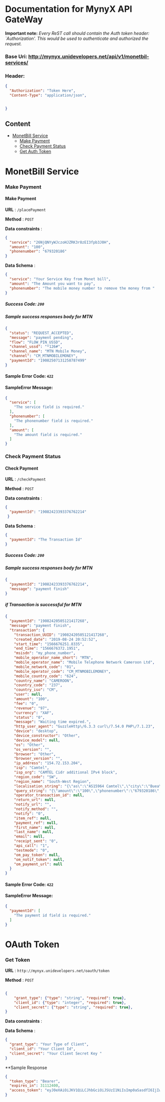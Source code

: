 # Documentation for MynyX API GateWay 

**Important note:** *Every ReST call should contain the Auth token header: `Authorization'.
This would be used to authenticate and authorized the request.*
### Base Uri: http://mynyx.unidevelopers.net/api/v1/monetbil-services/
### Header:
```json
{
  "Authorization": "Token Here",
  "Content-Type": "application/json",


}
```
## Content
- [MonetBill Service](#monetbil)
    - [Make Payment](#placePayment)
    - [Check Payment Status](#checkPayment) 
    - [Get Auth Token](#oauthToken)
    


# <a name="monetbil"></a>MonetBill Service

### Make Payment

#### <a name="placePayment"></a>Make Payment

**URL** : `/placePayment`

**Method** : `POST`

**Data constraints** : 
```json
{
  "service": "26NjQNYyWJczoHJZRK3r8zEI3fpb3J0H",
  "amount": "100",
  "phonenumber": "679320186"
}

```
**Data Schema** :
```json
{
  "service": "Your Service Key from Monet bill",  
  "amount": "The Amount you want to pay",
  "phonenumber": "The mobile money number to remove the money from "
}
```


##### Success Code: `200`
##### Sample success responses body for MTN


```json
{
  "status": "REQUEST_ACCEPTED",
  "message": "payment pending",
  "flow": "FLOW_PIN_USSD",
  "channel_ussd": "*126#",
  "channel_name": "MTN Mobile Money",
  "channel": "CM_MTNMOBILEMONEY",
  "paymentId": "19082507131258787499"
}
```

#### Sample Error Code: `422`
#### SampleError Message: 
```json
{
  "service": [
    "The service field is required."
  ],
  "phonenumber": [
    "The phonenumber field is required."
  ],
  "amount": [
    "The amount field is required."
  ]
}
```


### Check Payment Status

#### <a name="checkPayment"></a>Check Payment

**URL** : `/checkPayment`

**Method** : `POST`

**Data constraints** : 
```json
{
  "paymentId": "19082423393376762214"
 }

```
**Data Schema** :
```json
{
  "paymentId": "The Transaction Id"
}
```


##### Success Code: `200`
##### Sample success responses body for MTN


```json
{
  "paymentId": "19082423393376762214",
  "message": "payment finish"
}
```

##### if Transaction is successful for MTN
```json
{
  "paymentId": "19082420505121417268",
  "message": "payment finish",
  "transaction": {
    "transaction_UUID": "19082420505121417268",
    "created_date": "2019-08-24 20:52:52",
    "start_time": "1566676251.8335",
    "end_time": "1566676372.1951",
    "msisdn": "my_phone_number",
    "mobile_operator_name_short": "MTN",
    "mobile_operator_name": "Mobile Telephone Network Cameroon Ltd",
    "mobile_network_code": "01",
    "mobile_operator_code": "CM_MTNMOBILEMONEY",
    "mobile_country_code": "624",
    "country_name": "CAMEROON",
    "country_code": "237",
    "country_iso": "CM",
    "user": null,
    "amount": "100",
    "fee": "0",
    "revenue": "97",
    "currency": "XAF",
    "status": "0",
    "message": "Waiting time expired.",
    "http_user_agent": "GuzzleHttp\/6.3.3 curl\/7.54.0 PHP\/7.1.23",
    "device": "desktop",
    "device_constructor": "Other",
    "device_model": null,
    "os": "Other",
    "os_version": "",
    "browser": "Other",
    "browser_version": "",
    "ip_address": "154.72.153.204",
    "isp": "Camtel",
    "isp_org": "CAMTEL Cidr additional IPv4 block",
    "region_code": "SW",
    "region_name": "South-West Region",
    "localisation_string": "{\"as\":\"AS15964 Camtel\",\"city\":\"Buea\",\"country\":\"Cameroon\",\"countryCode\":\"CM\",\"isp\":\"Camtel\",\"lat\":4.1594,\"lon\":9.2367,\"org\":\"CAMTEL Cidr additional IPv4 block\",\"query\":\"154.72.153.204\",\"region\":\"SW\",\"regionName\":\"South-West Region\",\"status\":\"success\",\"timezone\":\"Africa\\\/Douala\",\"zip\":\"\"}",
    "query_string": "{\"amount\":\"100\",\"phonenumber\":\"679320186\",\"service\":\"26NjQNYyWJczoHJZRK3r8zEI3fpb3J0H\"}",
    "operator_transaction_id": null,
    "return_url": null,
    "notify_url": "",
    "notify_method": "",
    "notify": "0",
    "item_ref": null,
    "payment_ref": null,
    "first_name": null,
    "last_name": null,
    "email": null,
    "receipt_sent": "0",
    "api_call": "1",
    "testmode": "0",
    "om_pay_token": null,
    "om_notif_token": null,
    "om_payment_url": null
  }
}
```

#### Sample Error Code: `422`
#### SampleError Message: 
```json
{
  "paymentId": [
    "The payment id field is required."
  ]
}
```



# <a name="oauthToken"></a>OAuth Token 

### Get Token

**URL** : `http://mynyx.unidevelopers.net/oauth/token`

**Method** : `POST`

```json

{
    "grant_type": {"type": "string", "required": true},
    "client_id": {"type": "integer", "required": true},
    "client_secret": {"type": "string", "required": true},
}

```

**Data constraints** : 

**Data Schema** :
```json
{
  "grant_type": "Your Type of Client",  
  "client_id": "Your Client Id",
  "client_secret": "Your Client Secret Key "
}
```

**Sample Response
```json
{
  "token_type": "Bearer",
  "expires_in": 31112400,
  "access_token": "eyJ0eXAiOiJKV1QiLCJhbGciOiJSUzI1NiIsImp0aSasdfI6IjIwNjU1MTdjMTJiZmI4OWM3ZWIyMzkzYjkzMzVmMzFjNmI2MGRiY2VkZjA1M2MxMTNkMWEyMDY2ZDY4NjJhMWZkY2RjNjIxYjdmYjc0NzM4In0.eyJhdWQiOiIzIiwianRpIjoiMjA2NTUxN2MxMmJmYjg5YzdlYjIzOTNiOTMzNWYzMWM2YjYwZGJjZWRmMDUzYzExM2QxYTIwNjZkNjg2MmExZmRjZGM2MjFiN2ZiNzQasdf3MzgiLCJpYXQiOjE1NjY3MTExNDMsIIm5iZiI6MTU2NjcxMTE0MywiZXhwIjoxNTk4MzMzNTQzLCJzdWIiOiIiLCJzY29wZXMiOltdfQ.o2Zy7GZvrawBr9u-vl-1bxlSRZpswW0QEdWeyM03JTPqJpzq3F8ICfTEQgGwEZkcI8Qqw9X6lbhwVCOzJ3Fn88xjjIaHfYTEDvxeQ2-jDAk8qrAwAW3uOLtHSAGQobasdfhU0Ol5uS3sOq19bAbbuntj2YFcEPp-k0YZNAZC5Aocy4O0Ft_w3B9Vp3tcuMOTNRwsaI45W8vD8k8KzRbZtHTw1PWEUAU_Wex4jV7slXrupiLwF6QdPwjy-pp-KNCDwsSgMlIEsL004eCGcVhYKhxIBnLGyGQI8XHhWnGmpAM-thBB8jdOnFQZInqdeNaPkQ96xn2oUt_gFGXiGgD4oZWfnz6E-oUSGhp5t4k87Kc5jtq8iQP4QI9ssgQZBERVlRpMjKWWSQrQ07xJuuhF_czv3MndZdrKf9c-KDD7tATb1WtBZXQczn5RYQu5woff-tPR9y367lcX2g1muSqZKvVU25BGpu-UvhINt_wHKH7zhWE1J8ec0SoqR5N7opu9HcGacCtIAyMt7RLBXXcZTjQj0MI1UOdtpAiAjZqkafVWwSYm1C1EPP94A2ExESrgicN_u7nlN8Cezs2d8N-6zkoIqx_YoQ2myxkoScPYiMQz_PO55cigHSu2fHHQ_PrM6Xl6c13-h8waqNmcL7QTX0mN90CsfHf1sodFGMiCYghHW8n8"
}

```
